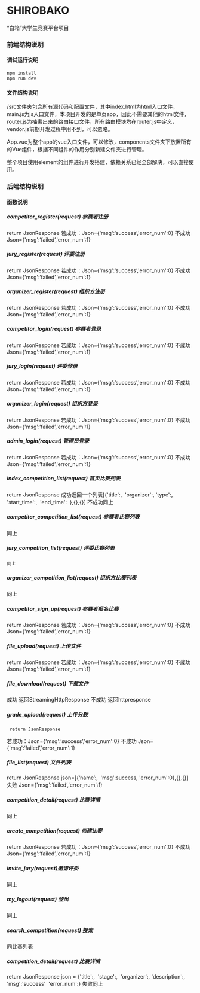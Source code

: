 # SHIROBAKO
“白箱”大学生竞赛平台项目

### 前端结构说明

#### 调试运行说明

```
npm install
npm run dev
```



#### 文件结构说明

/src文件夹包含所有源代码和配置文件，其中index.html为html入口文件，main.js为js入口文件，本项目开发的是单页app，因此不需要其他的html文件，router.js为抽离出来的路由接口文件，所有路由模块均在router.js中定义，vendor.js前期开发过程中用不到，可以忽略。

App.vue为整个app的vue入口文件，可以修改，components文件夹下放置所有的Vue组件，根据不同组件的作用分别新建文件夹进行管理。

整个项目使用element的组件进行开发搭建，依赖关系已经全部解决，可以直接使用。

### 后端结构说明

#### 函数说明

##### competitor_register(request) 参赛者注册
  return JsonResponse
  若成功：Json={'msg':‘success’,'error_num':0}
  不成功 Json={'msg':‘failed’,'error_num':1}

##### jury_register(request)   评委注册
  return JsonResponse
  若成功：Json={'msg':‘success’,'error_num':0}
  不成功 Json={'msg':‘failed’,'error_num':1}

##### organizer_register(request)   组织方注册
  return JsonResponse
  若成功：Json={'msg':‘success’,'error_num':0}
  不成功 Json={'msg':‘failed’,'error_num':1}

##### competitor_login(request) 参赛者登录
  return JsonResponse
  若成功：Json={'msg':‘success’,'error_num':0}
  不成功 Json={'msg':‘failed’,'error_num':1}

##### jury_login(request)   评委登录
  return JsonResponse
  若成功：Json={'msg':‘success’,'error_num':0}
  不成功 Json={'msg':‘failed’,'error_num':1}

##### organizer_login(request)   组织方登录
  return JsonResponse
  若成功：Json={'msg':‘success’,'error_num':0}
  不成功 Json={'msg':‘failed’,'error_num':1}

##### admin_login(request) 管理员登录
   return JsonResponse
  若成功：Json={'msg':‘success’,'error_num':0}
  不成功 Json={'msg':‘failed’,'error_num':1}

##### index_competition_list(request) 首页比赛列表
  return JsonResponse
  成功返回一个列表[{'title':,
​                   'organizer':,
​                   'type':,
​                   'start_time':,
​                   'end_time':
​                   },{},{}]
  不成功同上
##### competitor_competition_list(request) 参赛者比赛列表
   同上
##### jury_competiton_list(request) 评委比赛列表
    同上

##### organizer_competition_list(request) 组织方比赛列表
  同上

##### competitor_sign_up(request) 参赛者报名比赛
  return JsonResponse
  若成功：Json={'msg':‘success’,'error_num':0}
  不成功 Json={'msg':‘failed’,'error_num':1}

##### file_upload(request) 上传文件
  return JsonResponse
  若成功：Json={'msg':‘success’,'error_num':0}
  不成功 Json={'msg':‘failed’,'error_num':1}

##### file_download(request) 下载文件
   成功  返回StreamingHttpResponse
   不成功 返回httpresponse

##### grade_upload(request) 上传分数
     return JsonResponse
  若成功：Json={'msg':‘success’,'error_num':0}
  不成功 Json={'msg':‘failed’,'error_num':1}

##### file_list(request) 文件列表
  return JsonResponse
  json=[{‘name’:,
​         'msg':success,
​         'error_num':0},{},{}]
  失败  Json={'msg':‘failed’,'error_num':1}

##### competition_detail(request) 比赛详情
  同上

##### create_competition(request) 创建比赛
return JsonResponse
  若成功：Json={'msg':‘success’,'error_num':0}
  不成功 Json={'msg':‘failed’,'error_num':1}

##### invite_jury(request)邀请评委
同上

##### my_logout(request) 登出
同上

##### search_competition(request) 搜索
同比赛列表

##### competition_detail(request) 比赛详情
return JsonResponse
json = {'title':,
​        'stage':,
​        'organizer':,
​        'description':,
​        'msg':'success'
​        'error_num':}
 失败同上
